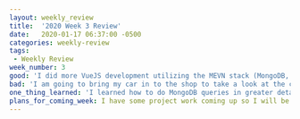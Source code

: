 ```yaml
---
layout: weekly_review
title:  '2020 Week 3 Review'
date:   2020-01-17 06:37:00 -0500
categories: weekly-review
tags:
 - Weekly Review
week_number: 3
good: 'I did more VueJS development utilizing the MEVN stack (MongoDB, Express.js, Vue.js, and Node.js) this week.'
bad: 'I am going to bring my car in to the shop to take a look at the coolant issue I mentioned in my previous weekly review.'
one_thing_learned: 'I learned how to do MongoDB queries in greater detail as well as use the Mongoose library.'
plans_for_coming_week: I have some project work coming up so I will be working on that. In the meantime, when I have some free time, I will continue playing around with the MEVN stack.
---
```

